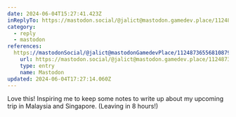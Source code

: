 ```yaml
---
date: 2024-06-04T15:27:41.423Z
inReplyTo: https://mastodon.social/@jalict@mastodon.gamedev.place/112487365568108796
category:
  - reply
  - mastodon
references:
  https://mastodonSocial/@jalict@mastodonGamedevPlace/112487365568108796:
    url: https://mastodon.social/@jalict@mastodon.gamedev.place/112487365568108796
    type: entry
    name: Mastodon
updated: 2024-06-04T17:27:14.060Z
---
```


Love this! Inspiring me to keep some notes to write up about my upcoming trip in Malaysia and Singapore. (Leaving in 8 hours!)
